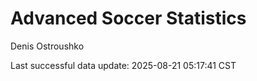 # Advanced Soccer Statistics
Denis Ostroushko

<!-- gfm -->

Last successful data update: 2025-08-21 05:17:41 CST
